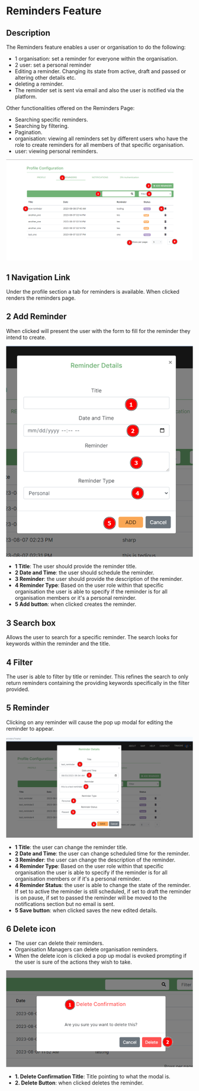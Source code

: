 # Reminders Feature

## Description
The Reminders feature enables a user or organisation to do the following:
*   1 organisation: set a reminder for everyone within the organisation.
*   2 user: set a personal reminder
*   Editing a reminder. Changing its state from active, draft and passed or altering other details etc.
*   deleting a reminder.
*   The reminder set is sent via email and also the user is notified via the platform.

Other functionalities offered on the Reminders Page:
*	Searching specific reminders.
*	Searching by filtering.
*	Pagination.
*   organisation: viewing all reminders set by different users who have the role to create reminders for all members of that specific organisation.
*   user: viewing personal reminders.



![instr_reminders_page](../img/reminders_page.png)


## 1 Navigation Link
Under the profile section a tab for reminders is available. When clicked renders the reminders page.
## 2 Add Reminder
When clicked will present the user with the form to fill for the reminder they intend to create.

![instr_add_reminder](../img/add_reminder.png)

*   __1 Title__: The user should provide the reminder title.
*   __2 Date and Time__: the user should schedule the reminder.
*   __3 Reminder__: the user should provide the description of the reminder.
*   __4 Reminder Type__: Based on the user role within that specific organisation the user is able to specify if the reminder is for all organisation members or it's a personal reminder.
*   __5 Add button__: when clicked creates the reminder.

## 3 Search box
Allows the user to search for a specific reminder. The search looks for keywords within the reminder and the title.
## 4 Filter
The user is able to filter by title or reminder. This refines the search to only return reminders containing the providing keywords specifically in the filter provided.
## 5 Reminder
Clicking on any reminder will cause the pop up modal for editing the reminder to appear.

![instr_edit_reminder](../img/edit_reminder.png)

*   __1 Title__: the user can change the reminder title.
*   __2 Date and Time__: the user can change scheduled time for the reminder.
*   __3 Reminder__: the user can change the description of the reminder.
*   __4 Reminder Type__: Based on the user role within that specific organisation the user is able to specify if the reminder is for all organisation members or if it's a personal reminder.
*   __4 Reminder Status__: the user is able to change the state of the reminder. If set to active the reminder is still scheduled, if set to draft the reminder is on pause, if set to passed the reminder will be moved to the notifications section but no email is sent.
*   __5 Save button__: when clicked saves the new edited details.

## 6 Delete icon
*   The user can delete their reminders.
*   Organisation Managers can delete organisation reminders.
*   When the delete icon is clicked a pop up modal is evoked prompting if the user is sure of the actions they wish to take.

![instr_delete_reminder](../img/delete_reminder.png)

*   __1. Delete Confirmation Title__: Title pointing to what the modal is.
*   __2. Delete Button__: when clicked deletes the reminder.
